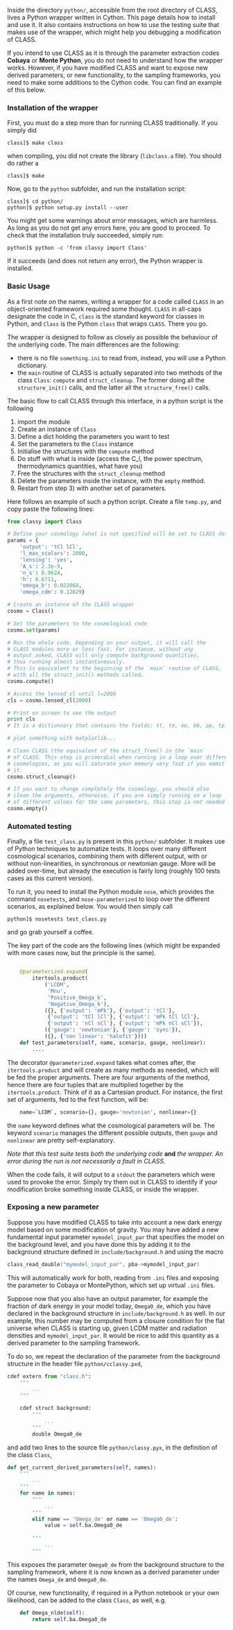 Inside the directory `python/`, accessible from the root directory of CLASS, lives a Python wrapper written in Cython. This page details how to install and use it. It also contains instructions on how to use the testing suite that makes use of the wrapper, which might help you debugging a modification of CLASS.

If you intend to use CLASS as it is through the parameter extraction codes **Cobaya** or **Monte Python**,
you do not need to understand how the wrapper works. However, if you have modified CLASS and want to expose new derived parameters, or new functionality, to the sampling frameworks, you need to make some additions to the Cython code. You can find an example of this below. 


### Installation of the wrapper

First, you must do a step more than for running CLASS traditionally. If you simply did

~~~ code
class]$ make class
~~~

when compiling, you did not create the library (`libclass.a` file). You should do rather a

~~~ code
class]$ make
~~~

Now, go to the `python` subfolder, and run the installation script:

~~~ code
class]$ cd python/
python]$ python setup.py install --user
~~~

You might get some warnings about error messages, which are harmless. As long as you do not get any errors here, you are good to proceed. To check that the installation truly succeeded, simply run:

~~~ code
python]$ python -c 'from classy import Class'
~~~

If it succeeds (and does not return any error), the Python wrapper is installed.


### Basic Usage

As a first note on the names, writing a wrapper for a code called `CLASS` in an object-oriented framework required some thought. `CLASS` in all-caps designate the code in C, `class` is the standard keyword for classes in Python, and `Class` is the Python `class` that wraps `CLASS`. There you go.

The wrapper is designed to follow as closely as possible the behaviour of the underlying code. The main differences are the following:

* there is no file `something.ini` to read from, instead, you will use a Python dictionary.
* the `main` routine of CLASS is actually separated into two methods of the class `Class`: `compute` and `struct_cleanup`. The former doing all the `structure_init()` calls, and the latter all the `structure_free()` calls.

The basic flow to call CLASS through this interface, in a python script is the following

1. import the module
2. Create an instance of `Class`
3. Define a dict holding the parameters you want to test
4. Set the parameters to the `Class` instance
5. Initialise the structures with the `compute` method
6. Do stuff with what is inside (access the C_l, the power spectrum, thermodynamics quantities, what have you)
7. Free the structures with the `struct_cleanup` method
8. Delete the parameters inside the instance, with the `empty` method.
9. Restart from step 3) with another set of parameters.

Here follows an example of such a python script. Create a file `temp.py`, and copy paste the following lines:

~~~ python
from classy import Class

# Define your cosmology (what is not specified will be set to CLASS default parameters)
params = {
    'output': 'tCl lCl',
    'l_max_scalars': 2000,
    'lensing': 'yes',
    'A_s': 2.3e-9,
    'n_s': 0.9624, 
    'h': 0.6711,
    'omega_b': 0.022068,
    'omega_cdm': 0.12029}

# Create an instance of the CLASS wrapper
cosmo = Class()

# Set the parameters to the cosmological code
cosmo.set(params)

# Run the whole code. Depending on your output, it will call the
# CLASS modules more or less fast. For instance, without any
# output asked, CLASS will only compute background quantities,
# thus running almost instantaneously.
# This is equivalent to the beginning of the `main` routine of CLASS,
# with all the struct_init() methods called.
cosmo.compute()

# Access the lensed cl until l=2000
cls = cosmo.lensed_cl(2000)

# Print on screen to see the output
print cls
# It is a dictionnary that contains the fields: tt, te, ee, bb, pp, tp

# plot something with matplotlib...

# Clean CLASS (the equivalent of the struct_free() in the `main`
# of CLASS. This step is primordial when running in a loop over different
# cosmologies, as you will saturate your memory very fast if you ommit
# it.
cosmo.struct_cleanup()

# If you want to change completely the cosmology, you should also
# clean the arguments, otherwise, if you are simply running on a loop
# of different values for the same parameters, this step is not needed
cosmo.empty()
~~~

### Automated testing

Finally, a file `test_class.py` is present in this `python/` subfolder. It makes use of Python techniques to automatize tests. It loops over many different cosmological scenarios, combining them with different output, with or without non-linearities, in synchronous or newtonian gauge. More will be added over-time, but already the execution is fairly long (roughly 100 tests cases as this current version).

To run it, you need to install the Python module `nose`, which provides the command `nosetests`, and `nose-parameterized` to loop over the different scenarios, as explained below. You would then simply call

~~~ code
python]$ nosetests test_class.py
~~~

and go grab yourself a coffee. 

The key part of the code are the following lines (which might be expanded with more cases now, but the principle is the same).

~~~ python

    @parameterized.expand(
        itertools.product(
            ('LCDM',
             'Mnu',
             'Positive_Omega_k',
             'Negative_Omega_k'),
            ({}, {'output': 'mPk'}, {'output': 'tCl'},
             {'output': 'tCl lCl'}, {'output': 'mPk tCl lCl'},
             {'output': 'nCl sCl'}, {'output': 'mPk nCl sCl'}),
            ({'gauge': 'newtonian'}, {'gauge': 'sync'}),
            ({}, {'non linear': 'halofit'})))
    def test_parameters(self, name, scenario, gauge, nonlinear):
        ....
~~~

The decorator `@parameterized.expand` takes what comes after, the `itertools.product` and will create as many methods as needed, which will be fed the proper arguments. There are four arguments of the method, hence there are four tuples that are multiplied together by the `itertools.product`. Think of it as a Cartesian product. For instance, the first set of arguments, fed to the first function, will be:

~~~ python
    name=`LCDM`, scenario={}, gauge='newtonian', nonlinear={}
~~~

the `name` keyword defines what the cosmological parameters will be. The keyword `scenario` manages the different possible outputs, then `gauge` and `nonlinear` are pretty self-explanatory.

*Note that this test suite tests both the underlying code* **and** *the wrapper. An error during the run is not necessarily a fault in CLASS.*

When the code fails, it will output to a `stdout` the parameters which were used to provoke the error. Simply try them out in CLASS to identify if your modification broke something inside CLASS, or inside the wrapper.

### Exposing a new parameter

Suppose you have modified CLASS to take into account a new dark energy model based on some modification of gravity. 
You may have added a new fundamental input parameter `mymodel_input_par`
that specifies the model on the background level, and you have done this by adding it to the background structure defined in `include/background.h` and using the macro 
~~~ C
class_read_double("mymodel_input_par", pba->mymodel_input_par)
~~~ 
This will automatically work for both, reading from `.ini` files and exposing the parameter to Cobaya or MontePython, 
which set up virtual `.ini` files. 

Suppose now that you also have an output parameter, for example the fraction of dark energy in your model today, `Omega0_de`, which you have declared in the background structure in `include/background.h` as well. In our example, this number may be computed from a closure condition for the flat universe when CLASS is starting up, given LCDM matter and radiation densities and `mymodel_input_par`. It would be nice to add this quantity as a derived parameter to the sampling framework. 

To do so, we repeat the declaration of the parameter from the background structure in the header file `python/cclassy.pxd`,

~~~ python
cdef extern from "class.h":
    """ 
        ...
    """

    cdef struct background:
        """ 
            ...
        """
        double Omega0_de
~~~

and add two lines to the source file `python/classy.pyx`, in the definition of the class `Class`,

~~~ python
def get_current_derived_parameters(self, names):
    """ 
        ...
    """
    for name in names: 
        """ 
            ...
        """
        elif name == 'Omega_de' or name == 'Omega0_de':
            value = self.ba.Omega0_de
            
        """ 
            ...
        """


~~~

This exposes the parameter `Omega0_de` from the background structure to the sampling framework, where it is now known as a derived parameter under the names `Omega_de` and `Omega0_de`.

Of course, new functionality, if required in a Python notebook or your own likelihood, can be added to the class `Class`, as well, e.g. 

~~~ python
    def Omega_nlde(self):
        return self.ba.Omega0_de 
~~~




